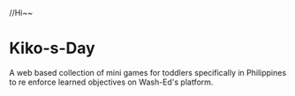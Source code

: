 //Hi~~
# Kiko-s-Day
A web based collection of mini games for toddlers specifically in Philippines to re enforce learned objectives on Wash-Ed's platform. 


